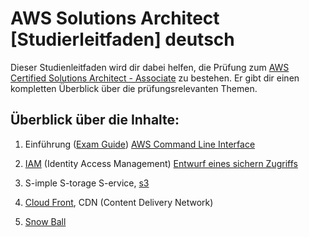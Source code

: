 # AWS Solutions Architect [Studierleitfaden] deutsch
Dieser Studienleitfaden wird dir dabei helfen, die Prüfung zum [AWS Certified Solutions Architect - Associate](https://aws.amazon.com/de/certification/) zu bestehen. Er gibt dir einen kompletten Überblick über die prüfungsrelevanten Themen.

## Überblick über die Inhalte:

1. Einführung ([Exam Guide](docs/pdfs/Exam-Guide.pdf)) [AWS Command Line Interface](docs/practice/commandLine/CLI_installation.md)

2. [IAM](docs/services/IAM.md) (Identity Access Management) [Entwurf eines sichern Zugriffs](docs/practice/drafts/IAM_usecase.md)

3. S-imple S-torage S-ervice, 
   [s3](docs/services/s3.md)

4. [Cloud Front](docs/services/CloudFront.md), CDN (Content Delivery Network)

5. [Snow Ball](docs/services/SnowBall.md)
